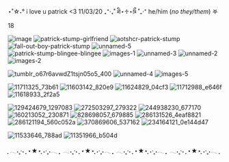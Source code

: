 ⋆˚☆˖° i love u patrick <3 11/03/20 ₊⁺‧₊˚ ཐི⋆♱⋆ཋྀ ˚₊‧⁺ he/him (_no they/them_) 𖤐 18 


![image](https://github.com/petewentz/petewentz/assets/168529374/6e22b467-bc53-47be-8f42-87e4be217d58) ![patrick-stump-girlfriend](https://github.com/petewentz/petewentz/assets/168529374/3880ffc6-e285-4432-ac94-4fd52733ddd4) ![aotshcr-patrick-stump](https://github.com/petewentz/petewentz/assets/168529374/8c173f60-322b-4eb0-9faf-a7aa6f9bac57) 
![fall-out-boy-patrick-stump](https://github.com/petewentz/petewentz/assets/168529374/2b5e6190-6b89-47fc-92b9-36b057bf6c82) ![unnamed-5](https://github.com/petewentz/petewentz/assets/168529374/6063b679-3ad1-48d3-bbcd-0730da960cc4) ![patrick-stump-blingee-blingee](https://github.com/petewentz/petewentz/assets/168529374/36228790-6eb1-4ac2-b4ec-e9408276bda9) ![images-1](https://github.com/petewentz/petewentz/assets/168529374/e92c5000-915c-42f5-ac79-8adb323d2f07)
![unnamed-3](https://github.com/petewentz/petewentz/assets/168529374/484b1d63-23d8-4616-847f-8fded1110139) ![unnamed-2](https://github.com/petewentz/petewentz/assets/168529374/9153faab-eebf-415c-89a9-1f6fbecac5a7) ![images-2](https://github.com/petewentz/petewentz/assets/168529374/187cc55e-f9c0-4e7f-a865-22a7a15dc2d3)


![tumblr_o67r6avwdZ1tsjn05o5_400](https://github.com/petewentz/petewentz/assets/168529374/c8c7bbd7-78d7-4c93-a6fe-483d2604d5c6) ![unnamed-4](https://github.com/petewentz/petewentz/assets/168529374/6ea792bd-ce5d-45e2-801f-4409913d1e37) ![images-5](https://github.com/petewentz/petewentz/assets/168529374/00f1cae4-907f-4c42-8afc-e4d25a2cb4ab)

 ![11711325_73b61](https://github.com/petewentz/petewentz/assets/168529374/3ce71f06-fedb-4866-bbc0-be7e6ccdfa81) ![11603142_820e9](https://github.com/petewentz/petewentz/assets/168529374/3ef4f189-d44a-4df4-801d-10a1775185bf) ![11624829_04cf3](https://github.com/petewentz/petewentz/assets/168529374/d6132c3d-11df-486e-9120-0e69ee51cb1e) ![11712988_e646f](https://github.com/petewentz/petewentz/assets/168529374/2c5a3c8a-caf9-4c31-a019-3b9b09ea85a9)
![11618933_2f2a5](https://github.com/petewentz/petewentz/assets/168529374/3eac6bee-a574-4779-b562-9f5d9a0fd985)


![129424679_1297083](https://github.com/petewentz/petewentz/assets/168529374/ba2e0b48-76e3-4c55-92cb-ab63f477051b) ![272503297_279322](https://github.com/petewentz/petewentz/assets/168529374/694fbc8b-75c7-406c-b8a4-43abcd30dfea) ![244938230_677170](https://github.com/petewentz/petewentz/assets/168529374/5508ec03-73fd-44a5-821f-dc10533d2aeb) ![160213052_230871](https://github.com/petewentz/petewentz/assets/168529374/cc76786e-29fe-4568-984e-2ff7ecad4fef) ![828698057_679885](https://github.com/petewentz/petewentz/assets/168529374/d7ded850-da39-407a-9212-bbbec91af36a) ![286131526_4eaf8821](https://github.com/petewentz/petewentz/assets/168529374/0f71b930-0167-4ffa-a34f-29b33dabe441) ![286121194_560c052a](https://github.com/petewentz/petewentz/assets/168529374/9a19b253-cc6e-4a13-a2b6-e09df5235ee0) ![370869606_537162](https://github.com/petewentz/petewentz/assets/168529374/45ac6187-7ce4-46bf-9cb1-7f42924093a4) ![234164121_0e144d47](https://github.com/petewentz/petewentz/assets/168529374/dd26f4d4-30f3-4148-b300-159570018b51)













![11533646_788ad](https://github.com/petewentz/petewentz/assets/168529374/64a85800-c476-4c40-80e9-977dc933b79c) ![11351966_b504d](https://github.com/petewentz/petewentz/assets/168529374/f1d1d8dd-f95b-4e3d-98dd-a490479891a8)















  ִֶָ 𓂃˖˳·˖ ִֶָ ⋆★⋆  ִֶָ˖·˳˖𓂃 ִֶָ  ִֶָ 𓂃˖˳·˖ ִֶָ ⋆★⋆  ִֶָ˖·˳˖𓂃 ִֶָ  ִֶָ 𓂃˖˳·˖ ִֶָ ⋆★⋆  ִֶָ˖·˳˖𓂃 ִֶָ  ִֶָ 𓂃˖˳·˖ ִֶָ ⋆★⋆  ִֶָ˖·˳˖𓂃 ִֶָ
